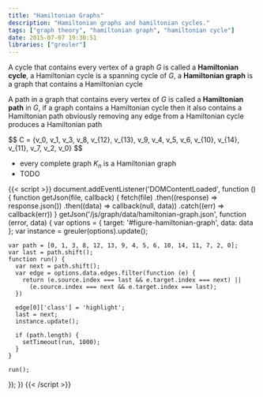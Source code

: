 ```yaml
---
title: "Hamiltonian Graphs"
description: "Hamiltonian graphs and hamiltonian cycles."
tags: ["graph theory", "hamiltonian graph", "hamiltonian cycle"]
date: 2015-07-07 19:30:51
libraries: ["greuler"]
---
```


A cycle that contains every vertex of a graph $G$ is called a **Hamiltonian cycle**, a Hamiltonian cycle is a spanning cycle of $G$, a **Hamiltonian graph** is a graph that contains a Hamiltonian cycle

A path in a graph that contains every vertex of $G$ is called a **Hamiltonian path** in $G$, if a graph contains a Hamiltonian cycle then it also contains a Hamiltonian path obviously removing any edge from a Hamiltonian cycle produces a Hamiltonian path

<div id="figure-hamiltonian-graph"></div>

<div>$$
C = {v_0, v_1, v_3, v_8, v_{12}, v_{13}, v_9, v_4, v_5, v_6, v_{10}, v_{14}, v_{11}, v_7, v_2, v_0}
$$</div>

- every complete graph $K_n$ is a Hamiltonian graph
- TODO

{{< script >}}
document.addEventListener('DOMContentLoaded', function () {
  function getJson(file, callback) {
    fetch(file)
      .then((response) => response.json())
      .then((data) => callback(null, data))
      .catch((err) => callback(err))
  }
  getJson('/js/graph/data/hamiltonian-graph.json', function (error, data) {
    var options = {
      target: '#figure-hamiltonian-graph',
      data: data
    };
    var instance = greuler(options).update();

    var path = [0, 1, 3, 8, 12, 13, 9, 4, 5, 6, 10, 14, 11, 7, 2, 0];
    var last = path.shift();
    function run() {
      var next = path.shift();
      var edge = options.data.edges.filter(function (e) {
        return (e.source.index === last && e.target.index === next) ||
          (e.source.index === next && e.target.index === last);
      })

      edge[0]['class'] = 'highlight';
      last = next;
      instance.update();

      if (path.length) {
        setTimeout(run, 1000);
      }
    }

    run();
  });
})
{{< /script >}}

